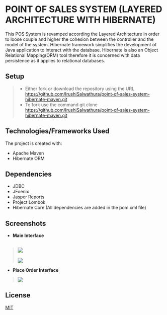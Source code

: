 # POINT OF SALES SYSTEM (LAYERED ARCHITECTURE WITH HIBERNATE)

This POS System is revamped according the Layered Architecture in order to loose couple and  higher the cohesion between the controller and the model of the system. Hibernate framework simplifies the development of Java application to interact with the database. Hibernate is also an Object Relational Mapping(ORM) tool therefore it is concerned with data persistence as it applies to relational databases.

## Setup

> - Either fork or download the repository using the URL <https://github.com/IrushiSalwathura/point-of-sales-system-hibernate-maven.git>
> - To fork use the command git clone https://github.com/IrushiSalwathura/point-of-sales-system-hibernate-maven.git

## Technologies/Frameworks Used

The project is created with:
* Apache Maven
* Hibernate ORM

## Dependencies

* JDBC
* JFoenix
* Jasper Reports
* Project Lombok
* Hibernate Core
(All dependencies are added in the pom.xml file)

## Screenshots
- **Main Interface**
>![][1]
>---
>![][2]
- **Place Order Interface**
>![][3]

[1]: https://github.com/IrushiSalwathura/-point-of-sales-system-hibernate-maven/blob/master/src/main/resources/asset/screenshots/pos-main.png
[2]: https://github.com/IrushiSalwathura/-point-of-sales-system-hibernate-maven/blob/master/src/main/resources/asset/screenshots/pos-main-customer.png
[3]: https://github.com/IrushiSalwathura/-point-of-sales-system-hibernate-maven/blob/master/src/main/resources/asset/screenshots/pos-placeorder.png


## License
[MIT](https://github.com/IrushiSalwathura/-point-of-sales-system-hibernate-maven/blob/master/LICENSE.txt)




